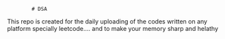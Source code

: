             # DSA 
This repo is created for the daily uploading of the codes written on any platform specially leetcode....  and to make your memory sharp and helathy                       
